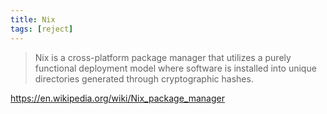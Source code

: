 ```yaml
---
title: Nix
tags: [reject]
---
```


> Nix is a cross-platform package manager that utilizes a purely functional
> deployment model where software is installed into unique directories generated
> through cryptographic hashes.

<https://en.wikipedia.org/wiki/Nix_package_manager>
